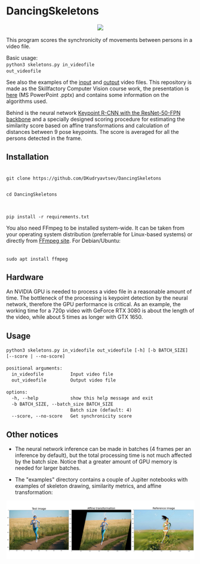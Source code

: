 # DancingSkeletons

<p align="center">
<img src="images/skeletons.gif" style="height: 360px"/>
</p>

This program scores the synchronicity of movements between persons in a video file. 

Basic usage:</br>
<code>python3 skeletons.py in_videofile out_videofile</code>

See also the examples of the [input](https://disk.yandex.ru/i/cSsSEIRz1S5Tww) and [output](https://disk.yandex.ru/i/hL-r_zvcufEH6A) video files. This repository is made as the Skillfactory Computer Vision course work, the presentation is [here](https://disk.yandex.ru/i/s0erA9L6h6PUFA) (MS PowerPoint .pptx) and contains some information on the algorithms used.

Behind is the neural network [Keypoint R-CNN with the ResNet-50-FPN backbone](https://pytorch.org/vision/main/models/generated/torchvision.models.detection.keypointrcnn_resnet50_fpn.html) and a specially designed scoring procedure for estimating the similarity score based on affine transformations and calculation of distances between 9 pose keypoints. The score is averaged for all the persons detected in the frame.

## Installation

<code>
git clone https://github.com/DKudryavtsev/DancingSkeletons

cd DancingSkeletons

pip install -r requirements.txt 
</code>

You also need FFmpeg to be installed system-wide. It can be taken from your operating system distribution (preferrable for Linux-based systems) or directly from [FFmpeg site](https://www.ffmpeg.org/). For Debian/Ubuntu:

<code>
sudo apt install ffmpeg
</code>

## Hardware

An NVIDIA GPU is needed to process a video file in a reasonable amount of time. The bottleneck of the processing is keypoint detection by the neural network, therefore the GPU performance is critical. As an example, the working time for a 720p video with GeForce RTX 3080 is about the length of the video, while about 5 times as longer with GTX 1650.

## Usage

    python3 skeletons.py in_videofile out_videofile [-h] [-b BATCH_SIZE] [--score | --no-score]
 
    positional arguments:
      in_videofile          Input video file
      out_videofile         Output video file
    
    options:
      -h, --help            show this help message and exit
      -b BATCH_SIZE, --batch_size BATCH_SIZE
                            Batch size (default: 4)
      --score, --no-score   Get synchronicity score

## Other notices

* The neural network inference can be made in batches (4 frames per an inference by default), but the total processing time is not much affected by the batch size. Notice that a greater amount of GPU memory is needed for larger batches.

* The "examples" directory contains a couple of Jupiter notebooks with examples of skeleton drawing, similarity metrics, and affine transformation:

<p align="center">
<img src="images/affine_transform.png" style="width: 1080px"//>
</p>